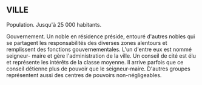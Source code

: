 ## VILLE


Population. Jusqu'à 25 000 habitants.

Gouvernement. Un noble en résidence préside, entouré
d'autres nobles qui se partagent les responsabilités des
diverses zones alentours et remplissent des fonctions
gouvernementales. L'un d'entre eux est nommé seigneur-
maire et gère l'administration de la ville. Un conseil de cité
est élu et représente les intérêts de la classe moyenne. Il
arrive parfois que ce conseil détienne plus de pouvoir que
le seigneur-maire. D'autres groupes représentent aussi
des centres de pouvoirs non-négligeables.
